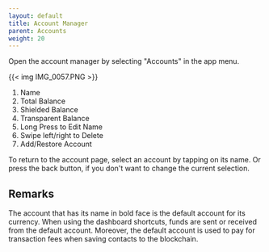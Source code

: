 ```yaml
---
layout: default
title: Account Manager
parent: Accounts
weight: 20
---
```


Open the account manager by selecting "Accounts" in the app menu.

{{< img IMG_0057.PNG >}}

1. Name
2. Total Balance
3. Shielded Balance
4. Transparent Balance
5. Long Press to Edit Name
6. Swipe left/right to Delete
7. Add/Restore Account

To return to the account page, select an account by tapping on its name. Or press the back button,
if you don't want to change the current selection.

## Remarks

The account that has its name in bold face is the default account
for its currency. When using the dashboard shortcuts, funds are
sent or received from the default account.
Moreover, the default account is used to pay for transaction fees
when saving contacts to the blockchain.
